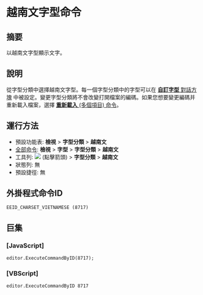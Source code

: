 # 越南文字型命令

## 摘要

以越南文字型顯示文字。

## 說明

從字型分類中選擇越南文字型。每一個字型分類中的字型可以在 [**自訂字型** 對話方塊](../../dlg/properties/font/index) 中被設定。變更字型分類將不會改變打開檔案的編碼。如果您想要變更編碼并重新載入檔案，選擇 [**重新載入** (多個項目) 命令](../file/file_reload_defined)。

## 運行方法

- 預設功能表: **檢視** \> **字型分類** \> **越南文**
- [全部命令](../tools/all_commands): **檢視** \> **字型** >
**字型分類** \> **越南文**
- 工具列: ![](../../images/fontpopup..png) (點擊箭頭) \> **字型分類** \> **越南文**
- 狀態列: 無
- 預設捷徑: 無

## 外掛程式命令ID

```
EEID_CHARSET_VIETNAMESE (8717)
```

## 巨集

### \[JavaScript\]

```
editor.ExecuteCommandByID(8717);
```

### \[VBScript\]

```
editor.ExecuteCommandByID 8717
```
